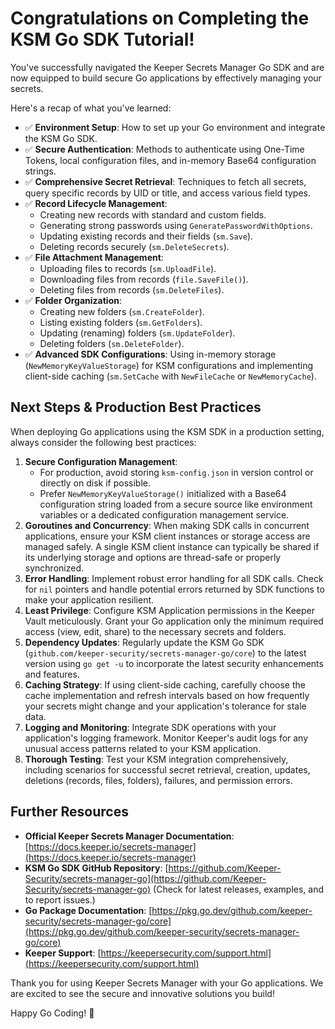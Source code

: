 # Congratulations on Completing the KSM Go SDK Tutorial!

You've successfully navigated the Keeper Secrets Manager Go SDK and are now equipped to build secure Go applications by effectively managing your secrets.

Here's a recap of what you've learned:

-   ✅ **Environment Setup**: How to set up your Go environment and integrate the KSM Go SDK.
-   ✅ **Secure Authentication**: Methods to authenticate using One-Time Tokens, local configuration files, and in-memory Base64 configuration strings.
-   ✅ **Comprehensive Secret Retrieval**: Techniques to fetch all secrets, query specific records by UID or title, and access various field types.
-   ✅ **Record Lifecycle Management**:
    -   Creating new records with standard and custom fields.
    -   Generating strong passwords using `GeneratePasswordWithOptions`.
    -   Updating existing records and their fields (`sm.Save`).
    -   Deleting records securely (`sm.DeleteSecrets`).
-   ✅ **File Attachment Management**:
    -   Uploading files to records (`sm.UploadFile`).
    -   Downloading files from records (`file.SaveFile()`).
    -   Deleting files from records (`sm.DeleteFiles`).
-   ✅ **Folder Organization**:
    -   Creating new folders (`sm.CreateFolder`).
    -   Listing existing folders (`sm.GetFolders`).
    -   Updating (renaming) folders (`sm.UpdateFolder`).
    -   Deleting folders (`sm.DeleteFolder`).
-   ✅ **Advanced SDK Configurations**: Using in-memory storage (`NewMemoryKeyValueStorage`) for KSM configurations and implementing client-side caching (`sm.SetCache` with `NewFileCache` or `NewMemoryCache`).

## Next Steps & Production Best Practices

When deploying Go applications using the KSM SDK in a production setting, always consider the following best practices:

1.  **Secure Configuration Management**: 
    -   For production, avoid storing `ksm-config.json` in version control or directly on disk if possible. 
    -   Prefer `NewMemoryKeyValueStorage()` initialized with a Base64 configuration string loaded from a secure source like environment variables or a dedicated configuration management service.
2.  **Goroutines and Concurrency**: When making SDK calls in concurrent applications, ensure your KSM client instances or storage access are managed safely. A single KSM client instance can typically be shared if its underlying storage and options are thread-safe or properly synchronized.
3.  **Error Handling**: Implement robust error handling for all SDK calls. Check for `nil` pointers and handle potential errors returned by SDK functions to make your application resilient.
4.  **Least Privilege**: Configure KSM Application permissions in the Keeper Vault meticulously. Grant your Go application only the minimum required access (view, edit, share) to the necessary secrets and folders.
5.  **Dependency Updates**: Regularly update the KSM Go SDK (`github.com/keeper-security/secrets-manager-go/core`) to the latest version using `go get -u` to incorporate the latest security enhancements and features.
6.  **Caching Strategy**: If using client-side caching, carefully choose the cache implementation and refresh intervals based on how frequently your secrets might change and your application's tolerance for stale data.
7.  **Logging and Monitoring**: Integrate SDK operations with your application's logging framework. Monitor Keeper's audit logs for any unusual access patterns related to your KSM application.
8.  **Thorough Testing**: Test your KSM integration comprehensively, including scenarios for successful secret retrieval, creation, updates, deletions (records, files, folders), failures, and permission errors.

## Further Resources

-   **Official Keeper Secrets Manager Documentation**: [https://docs.keeper.io/secrets-manager](https://docs.keeper.io/secrets-manager)
-   **KSM Go SDK GitHub Repository**: [https://github.com/Keeper-Security/secrets-manager-go](https://github.com/Keeper-Security/secrets-manager-go) (Check for latest releases, examples, and to report issues.)
-   **Go Package Documentation**: [https://pkg.go.dev/github.com/keeper-security/secrets-manager-go/core](https://pkg.go.dev/github.com/keeper-security/secrets-manager-go/core)
-   **Keeper Support**: [https://keepersecurity.com/support.html](https://keepersecurity.com/support.html)

Thank you for using Keeper Secrets Manager with your Go applications. We are excited to see the secure and innovative solutions you build!

Happy Go Coding! 🔐 